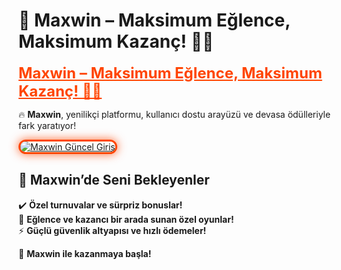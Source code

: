 # 🚀 Maxwin – Maksimum Eğlence, Maksimum Kazanç! 🎯💸  

<a href="https://cutt.ly/MaxwinLink" title="Maxwin Güncel Giriş" style="color: #ff4500; font-size: 24px; font-weight: bold;">Maxwin – Maksimum Eğlence, Maksimum Kazanç! 🎯💸</a>  

🔥 **Maxwin**, yenilikçi platformu, kullanıcı dostu arayüzü ve devasa ödülleriyle fark yaratıyor!  

<a href="https://cutt.ly/MaxwinLink" title="Maxwin Güncel Giriş">  
<img src="https://i.ibb.co/BtMhhf6/g-venligiris.jpg" alt="Maxwin Güncel Giriş" style="max-width: 100%; border: 3px solid #ff4500; border-radius: 15px; box-shadow: 0px 0px 15px rgba(255, 69, 0, 0.8);">  
</a>  

## 🚀 Maxwin’de Seni Bekleyenler  
✔️ **Özel turnuvalar ve sürpriz bonuslar!**  
🎁 **Eğlence ve kazancı bir arada sunan özel oyunlar!**  
⚡ **Güçlü güvenlik altyapısı ve hızlı ödemeler!**  

💎 **Maxwin ile kazanmaya başla!**
